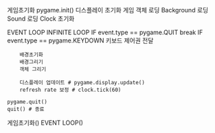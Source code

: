 
게임초기화
    pygame.init()
    디스플레이 초기화
    게임 객체 로딩
    Background 로딩
    Sound 로딩
    Clock 초기화

EVENT LOOP
    INFINITE LOOP
        IF event.type == pygame.QUIT
            break
        IF event.type == pygame.KEYDOWN
            키보드 제어권 전달
        
        배경초기화
        배경그리기
        객체 그리기

        디스플레이 업데이트 # pygame.display.update()
        refresh rate 보정 # clock.tick(60)

    pygame.quit()
    quit() # 종료

게임초기화()
EVENT LOOP()
